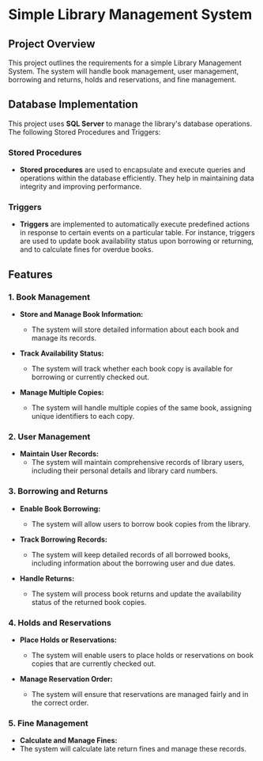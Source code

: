 # Simple Library Management System

## Project Overview
This project outlines the requirements for a simple Library Management System. The system will handle book management, user management, borrowing and returns, holds and reservations, and fine management.

## Database Implementation

This project uses **SQL Server** to manage the library's database operations. The following Stored Procedures and Triggers:

### Stored Procedures
- **Stored procedures** are used to encapsulate and execute queries and operations within the database efficiently.
   They help in maintaining data integrity and improving performance.

### Triggers
- **Triggers** are implemented to automatically execute predefined actions in response to certain events on a particular table.
   For instance, triggers are used to update book availability status upon borrowing or returning, and to calculate fines for overdue books.

## Features

### 1. Book Management
- **Store and Manage Book Information:**
  - The system will store detailed information about each book and manage its records.
  
- **Track Availability Status:**
  - The system will track whether each book copy is available for borrowing or currently checked out.
  
- **Manage Multiple Copies:**
  - The system will handle multiple copies of the same book, assigning unique identifiers to each copy.

### 2. User Management
- **Maintain User Records:**
  - The system will maintain comprehensive records of library users, including their personal details and library card numbers.

### 3. Borrowing and Returns
- **Enable Book Borrowing:**
  - The system will allow users to borrow book copies from the library.
  
- **Track Borrowing Records:**
  - The system will keep detailed records of all borrowed books, including information about the borrowing user and due dates.
  
- **Handle Returns:**
  - The system will process book returns and update the availability status of the returned book copies.
  
### 4. Holds and Reservations
- **Place Holds or Reservations:**
  - The system will enable users to place holds or reservations on book copies that are currently checked out.
  
- **Manage Reservation Order:**
  - The system will ensure that reservations are managed fairly and in the correct order.

### 5. Fine Management
- **Calculate and Manage Fines:**
- The system will calculate late return fines and manage these records.
  

  

